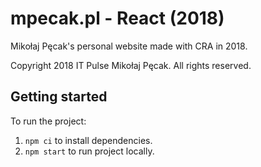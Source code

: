 # mpecak.pl - React (2018)

Mikołaj Pęcak's personal website made with CRA in 2018.

Copyright 2018 IT Pulse Mikołaj Pęcak. All rights reserved.

## Getting started

To run the project:
1. `npm ci` to install dependencies.
2. `npm start` to run project locally.
